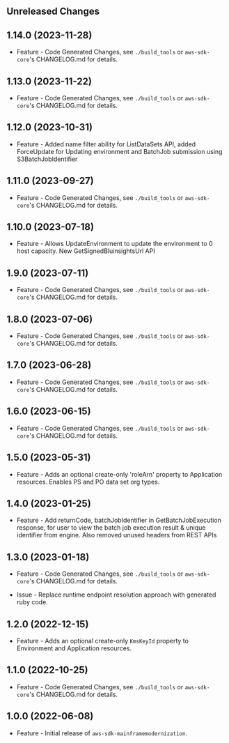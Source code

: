 Unreleased Changes
------------------

1.14.0 (2023-11-28)
------------------

* Feature - Code Generated Changes, see `./build_tools` or `aws-sdk-core`'s CHANGELOG.md for details.

1.13.0 (2023-11-22)
------------------

* Feature - Code Generated Changes, see `./build_tools` or `aws-sdk-core`'s CHANGELOG.md for details.

1.12.0 (2023-10-31)
------------------

* Feature - Added name filter ability for ListDataSets API, added ForceUpdate for Updating environment and BatchJob submission using S3BatchJobIdentifier

1.11.0 (2023-09-27)
------------------

* Feature - Code Generated Changes, see `./build_tools` or `aws-sdk-core`'s CHANGELOG.md for details.

1.10.0 (2023-07-18)
------------------

* Feature - Allows UpdateEnvironment to update the environment to 0 host capacity. New GetSignedBluinsightsUrl API

1.9.0 (2023-07-11)
------------------

* Feature - Code Generated Changes, see `./build_tools` or `aws-sdk-core`'s CHANGELOG.md for details.

1.8.0 (2023-07-06)
------------------

* Feature - Code Generated Changes, see `./build_tools` or `aws-sdk-core`'s CHANGELOG.md for details.

1.7.0 (2023-06-28)
------------------

* Feature - Code Generated Changes, see `./build_tools` or `aws-sdk-core`'s CHANGELOG.md for details.

1.6.0 (2023-06-15)
------------------

* Feature - Code Generated Changes, see `./build_tools` or `aws-sdk-core`'s CHANGELOG.md for details.

1.5.0 (2023-05-31)
------------------

* Feature - Adds an optional create-only 'roleArn' property to Application resources.  Enables PS and PO data set org types.

1.4.0 (2023-01-25)
------------------

* Feature - Add returnCode, batchJobIdentifier in GetBatchJobExecution response, for user to view the batch job execution result & unique identifier from engine. Also removed unused headers from REST APIs

1.3.0 (2023-01-18)
------------------

* Feature - Code Generated Changes, see `./build_tools` or `aws-sdk-core`'s CHANGELOG.md for details.

* Issue - Replace runtime endpoint resolution approach with generated ruby code.

1.2.0 (2022-12-15)
------------------

* Feature - Adds an optional create-only `KmsKeyId` property to Environment and Application resources.

1.1.0 (2022-10-25)
------------------

* Feature - Code Generated Changes, see `./build_tools` or `aws-sdk-core`'s CHANGELOG.md for details.

1.0.0 (2022-06-08)
------------------

* Feature - Initial release of `aws-sdk-mainframemodernization`.


